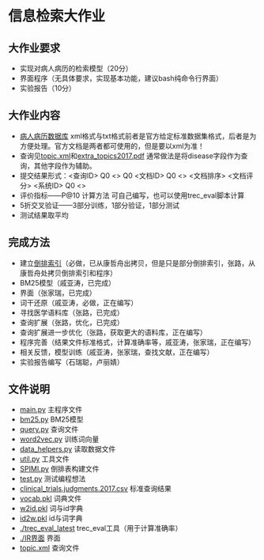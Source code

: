 # 信息检索大作业

## 大作业要求

* 实现对病人病历的检索模型（20分）
* 界面程序（无具体要求，实现基本功能，建议bash纯命令行界面）
* 实验报告（10分）

## 大作业内容

* [病人病历数据库](http://www.trec-cds.org/2017.html) xml格式与txt格式前者是官方给定标准数据集格式，后者是为方便处理。官方文档是两者都可使用的，但是要以xml为准！
* 查询见[topic.xml](./topic.xml)和[extra_topics2017.pdf](./extra_topics2017.pdf) 通常做法是将disease字段作为查询，其他字段作为辅助。
* 提交结果形式：<查询ID> Q0 <> Q0 <文档ID> Q0 <> <文档排序> <文档评分> <系统ID> Q0 <>
* 评价指标——P@10 计算方法 可自己编写，也可以使用trec_eval脚本计算
* 5折交叉验证——3部分训练，1部分验证，1部分测试
* 测试结果取平均

## 完成方法

* 建立[倒排索引](./clinicallevel_cleaned_txt.json)（必做，已从康哲舟出拷贝，但是只是部分倒排索引，张路，从康哲舟处拷贝倒排索引和程序）
* BM25模型（戚亚涛，已完成）
* 界面（张家瑞，已完成）
* 词干还原（戚亚涛，必做，正在编写）
* 寻找医学语料库（张路，已完成）
* 查询扩展（张路，优化，已完成）
* 查询扩展进一步优化（张路，获取更大的语料库，正在编写）
* 程序完善（结果文件标准格式，计算准确率等，戚亚涛，张家瑞，正在编写）
* 相关反馈，模型训练（戚亚涛，张家瑞，查找文献，正在编写）
* 实验报告编写（石瑞聪，卢丽婧）

## 文件说明

* [main.py](./main.py) 主程序文件
* [bm25.py](./bm25.py) BM25模型
* [query.py](./query.py) 查询文件
* [word2vec.py](./word2vec.py) 训练词向量
* [data_helpers.py](./data_helpers.py) 读取数据文件
* [util.py](./util.py) 工具文件
* [SPIMI.py](./SPIMI.py) 倒排表构建文件
* [test.py](./test.py) 测试编程想法
* [clinical_trials.judgments.2017.csv](./clinical_trials.judgments.2017.csv) 标准查询结果
* [vocab.pkl](./vocab.pkl) 词典文件
* [w2id.pkl](./w2id.pkl) 词与id字典
* [id2w.pkl](./id2w.pkl) id与词字典
* [./trec_eval_latest](./trec_eval_latest) trec_eval工具（用于计算准确率）
* [./IR界面](./IR界面) 界面
* [topic.xml](./topic.xml) 查询文件
